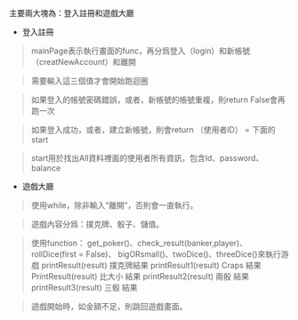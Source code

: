
主要兩大塊為：登入註冊和遊戲大廳
- 登入註冊
> mainPage表示執行畫面的func，再分爲登入（login）和新帳號（creatNewAccount）和離開

> 需要輸入這三個值才會開始跑迴圈

> 如果登入的帳號密碼錯誤，或者，新帳號的帳號重複，則return False會再跑一次

> 如果登入成功，或者，建立新帳號，則會return （使用者ID） = 下面的start

> start用於找出All資料裡面的使用者所有資訊，包含Id、password、balance

- 遊戲大廳
> 使用while，除非輸入“離開”，否則會一直執行。

> 遊戲內容分爲：撲克牌、骰子、儲值。

> 使用function： get_poker()、check_result(banker,player)、rollDice(first = False)、
       bigORsmall()、twoDice()、threeDice()來執行游戲
       printResult(result)  撲克牌結果
       printResult1(result) Craps 結果
       PrintResult(result)  比大小 結果
       printResult2(result) 兩骰 結果
       printResult3(result) 三骰 結果

> 遊戲開始時，如金額不足，則跳回遊戲畫面。
